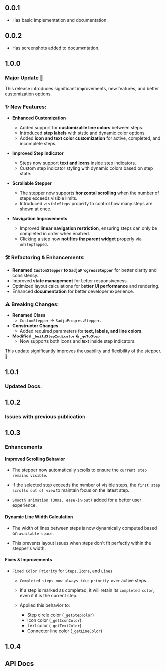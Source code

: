## 0.0.1

* Has basic implementation and documentation.

## 0.0.2

* Has screenshots added to documentation.

## 1.0.0

### Major Update 🚀

This release introduces significant improvements, new features, and better customization options. 

### ✨ New Features:
- **Enhanced Customization**  
  - Added support for **customizable line colors** between steps.  
  - Introduced **step labels** with static and dynamic color options.  
  - Added **icon and text color customization** for active, completed, and incomplete steps.  

- **Improved Step Indicator**  
  - Steps now support **text and icons** inside step indicators.  
  - Custom step indicator styling with dynamic colors based on step state.  

- **Scrollable Stepper**  
  - The stepper now supports **horizontal scrolling** when the number of steps exceeds visible limits.  
  - Introduced `visibleSteps` property to control how many steps are shown at once.  

- **Navigation Improvements**  
  - Improved **linear navigation restriction**, ensuring steps can only be completed in order when enabled.  
  - Clicking a step now **notifies the parent widget** properly via `onStepTapped`.  

### 🛠️ Refactoring & Enhancements:
- **Renamed `CustomStepper` to `SadjaProgressStepper`** for better clarity and consistency.  
- Improved **state management** for better responsiveness.  
- Optimized layout calculations for **better UI performance** and rendering.  
- Enhanced **documentation** for better developer experience.  

### ⚠️ Breaking Changes:
- **Renamed Class**  
  - `CustomStepper` → `SadjaProgressStepper`.  
- **Constructor Changes**  
  - Added required parameters for **text, labels, and line colors**.  
- **Modified `_buildStepIndicator` & `_goToStep`**  
  - Now supports both icons and text inside step indicators.  

This update significantly improves the usability and flexibility of the stepper. 🚀  

## 1.0.1

### Updated Docs.

## 1.0.2

### Issues with previous publication

## 1.0.3

### Enhancements

#### Improved Scrolling Behavior

* The stepper now automatically scrolls to ensure the `current step remains visible`.

* If the selected step exceeds the number of visible steps, the `first step scrolls out of view` to maintain focus on the latest step.

* `Smooth animation (30ms, ease-in-out)` added for a better user experience.

#### Dynamic Line Width Calculation

* The width of lines between steps is now dynamically computed based on `available space`.

* This prevents layout issues when steps don't fit perfectly within the stepper's width.

#### Fixes & Improvements

* `Fixed Color Priority` for `Steps`, `Icons`, and `Lines`

  * `Completed steps now always take priority over` active steps.

  * If a step is marked as completed, it will retain its `completed color`, even if it is the current step.

  * Applied this behavior to:
    * Step circle color (`_getStepColor`)
    * Icon color (`_getIconColor`)
    * Text color (`_getTextColor`)
    *  Connector line color (`_getLineColor`)

## 1.0.4

## API Docs